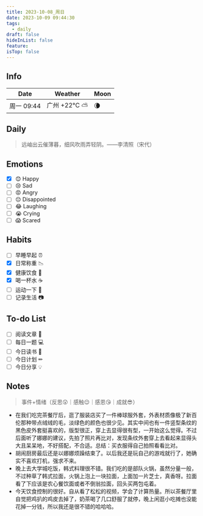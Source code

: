 ```yaml
---
title: 2023-10-08_周日
date: 2023-10-09 09:44:30
tags:
  - daily
draft: false
hideInList: false
feature: 
isTop: false
---
```




## Info

| Date           | Weather      | Moon |
| -------------- | ------------ | ---- |
| 周一 09:44 |广州 +22°C ⛅️ |🌘|

## Daily

> 远岫出云催薄暮，细风吹雨弄轻阴。——李清照（宋代）



## Emotions

- [x] 😊 Happy
- [ ] 😢 Sad
- [ ] 😡 Angry
- [ ] 😔 Disappointed
- [ ] 😂 Laughing
- [ ] 😭 Crying
- [ ] 😱 Scared

## Habits

- [ ] 早睡早起 ⏰
- [x] 日常称重 📉
- [x] 健康饮食 🥗
- [x] 喝一杯水 ☕️
- [ ] 运动一下 🏃
- [ ] 记录生活 📷

## To-do List

- [ ] 阅读文章 🔎
- [ ] 每日一题 💻
- [ ] 今日读书 📖
- [ ] 今日计划 ✏
- [ ] 今日分享 💡

## Notes
> 事件+情绪（反思😲｜感触😌｜感恩😘｜成就😎）

- 在我们吃完茶餐厅后，逛了服装店买了一件棒球服外套，外表材质像极了新百伦那种带点绒绒的毛，淡绿色的颜色也很少见。其实中间也有一件竖型条纹的黑色皮外套挺喜欢的，版型很正，穿上去显得很有型，一开始这么觉得。不过后面听了娜娜的建议，先拍了照片再比对，发现条纹外套穿上去看起来显得头大且呆呆地，不好搭配，不合适。总结：买衣服得自己拍照看看比对。
- 胡闹厨房最后还是以娜娜烦躁结束了。以后我还是玩自己的游戏就行了，她确实不喜欢打机，强求不来。
- 晚上去大学城吃饭，韩式料理很不错。我们吃的是部队火锅，虽然分量一般，不过种草了韩式拉面，火锅上泡上一块拉面，上面加一片芝士，真香呀。拉面看了下应该是农心餐饮面或者不倒翁拉面，回头买两包屯着。
- 今天饮食控制的很好。自从看了松松的视频，学会了计算热量。所以茶餐厅里自觉把鸡扒的鸡皮去掉了，奶茶喝了几口舒服了就停，晚上闲逛小吃摊也没能花掉一分钱，所以我还是很不错的哈哈哈。